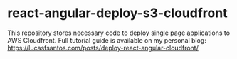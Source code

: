 # react-angular-deploy-s3-cloudfront

This repository stores necessary code to deploy single page applications to AWS Cloudfront. Full tutorial guide is available on my personal blog: https://lucasfsantos.com/posts/deploy-react-angular-cloudfront/

